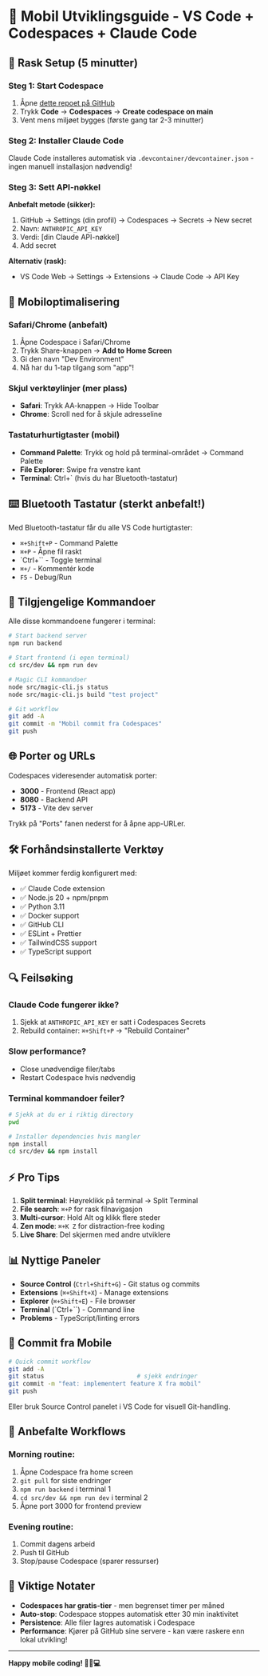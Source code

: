 # 📱 Mobil Utviklingsguide - VS Code + Codespaces + Claude Code

## 🚀 Rask Setup (5 minutter)

### Steg 1: Start Codespace
1. Åpne [dette repoet på GitHub](https://github.com/din-bruker/claude-code-coordination)
2. Trykk **Code** → **Codespaces** → **Create codespace on main**
3. Vent mens miljøet bygges (første gang tar 2-3 minutter)

### Steg 2: Installer Claude Code
Claude Code installeres automatisk via `.devcontainer/devcontainer.json` - ingen manuell installasjon nødvendig!

### Steg 3: Sett API-nøkkel
**Anbefalt metode (sikker):**
1. GitHub → Settings (din profil) → Codespaces → Secrets → New secret
2. Navn: `ANTHROPIC_API_KEY`
3. Verdi: [din Claude API-nøkkel]
4. Add secret

**Alternativ (rask):**
- VS Code Web → Settings → Extensions → Claude Code → API Key

## 📲 Mobiloptimalisering

### Safari/Chrome (anbefalt)
1. Åpne Codespace i Safari/Chrome
2. Trykk Share-knappen → **Add to Home Screen**
3. Gi den navn "Dev Environment" 
4. Nå har du 1-tap tilgang som "app"!

### Skjul verktøylinjer (mer plass)
- **Safari**: Trykk AA-knappen → Hide Toolbar
- **Chrome**: Scroll ned for å skjule adresseline

### Tastaturhurtigtaster (mobil)
- **Command Palette**: Trykk og hold på terminal-området → Command Palette
- **File Explorer**: Swipe fra venstre kant
- **Terminal**: Ctrl+` (hvis du har Bluetooth-tastatur)

## ⌨️ Bluetooth Tastatur (sterkt anbefalt!)

Med Bluetooth-tastatur får du alle VS Code hurtigtaster:
- `⌘+Shift+P` - Command Palette
- `⌘+P` - Åpne fil raskt  
- `Ctrl+`` - Toggle terminal
- `⌘+/` - Kommentér kode
- `F5` - Debug/Run

## 🔧 Tilgjengelige Kommandoer

Alle disse kommandoene fungerer i terminal:

```bash
# Start backend server
npm run backend

# Start frontend (i egen terminal)
cd src/dev && npm run dev

# Magic CLI kommandoer
node src/magic-cli.js status
node src/magic-cli.js build "test project"

# Git workflow  
git add -A
git commit -m "Mobil commit fra Codespaces"
git push
```

## 🌐 Porter og URLs

Codespaces videresender automatisk porter:
- **3000** - Frontend (React app)
- **8080** - Backend API
- **5173** - Vite dev server

Trykk på "Ports" fanen nederst for å åpne app-URLer.

## 🛠️ Forhåndsinstallerte Verktøy

Miljøet kommer ferdig konfigurert med:
- ✅ Claude Code extension
- ✅ Node.js 20 + npm/pnpm
- ✅ Python 3.11
- ✅ Docker support
- ✅ GitHub CLI
- ✅ ESLint + Prettier
- ✅ TailwindCSS support
- ✅ TypeScript support

## 🔍 Feilsøking

### Claude Code fungerer ikke?
1. Sjekk at `ANTHROPIC_API_KEY` er satt i Codespaces Secrets
2. Rebuild container: `⌘+Shift+P` → "Rebuild Container"

### Slow performance?
- Close unødvendige filer/tabs
- Restart Codespace hvis nødvendig

### Terminal kommandoer feiler?
```bash
# Sjekk at du er i riktig directory
pwd

# Installer dependencies hvis mangler
npm install
cd src/dev && npm install
```

## ⚡ Pro Tips

1. **Split terminal**: Høyreklikk på terminal → Split Terminal
2. **File search**: `⌘+P` for rask filnavigasjon  
3. **Multi-cursor**: Hold Alt og klikk flere steder
4. **Zen mode**: `⌘+K Z` for distraction-free koding
5. **Live Share**: Del skjermen med andre utviklere

## 📊 Nyttige Paneler

- **Source Control** (`Ctrl+Shift+G`) - Git status og commits
- **Extensions** (`⌘+Shift+X`) - Manage extensions
- **Explorer** (`⌘+Shift+E`) - File browser
- **Terminal** (`Ctrl+``) - Command line
- **Problems** - TypeScript/linting errors

## 🔄 Commit fra Mobile

```bash
# Quick commit workflow
git add -A
git status                          # sjekk endringer
git commit -m "feat: implementert feature X fra mobil"
git push
```

Eller bruk Source Control panelet i VS Code for visuell Git-handling.

## 🎯 Anbefalte Workflows

### Morning routine:
1. Åpne Codespace fra home screen
2. `git pull` for siste endringer
3. `npm run backend` i terminal 1
4. `cd src/dev && npm run dev` i terminal 2
5. Åpne port 3000 for frontend preview

### Evening routine:
1. Commit dagens arbeid
2. Push til GitHub
3. Stop/pause Codespace (sparer ressurser)

## 🚨 Viktige Notater

- **Codespaces har gratis-tier** - men begrenset timer per måned
- **Auto-stop**: Codespace stoppes automatisk etter 30 min inaktivitet
- **Persistence**: Alle filer lagres automatisk i Codespace
- **Performance**: Kjører på GitHub sine servere - kan være raskere enn lokal utvikling!

---

**Happy mobile coding! 🎉📱💻**